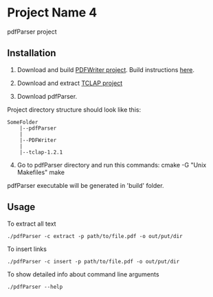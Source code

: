 # Project Name 4

pdfParser project

## Installation

1) Download and build [PDFWriter project](https://github.com/galkahana/PDF-Writer).
Build instructions [here](https://github.com/galkahana/PDF-Writer/wiki/Building-and-running-samples).

2) Download and extract [TCLAP project](http://sourceforge.net/project/showfiles.php?group_id=76645)

3) Download pdfParser.

Project directory structure should look like this:

    SomeFolder
	    |--pdfParser
	    |
	    |--PDFWriter
	    |
	    |--tclap-1.2.1

4) Go to pdfParser directory and run this commands:
    cmake -G "Unix Makefiles"
    make

pdfParser executable will be generated in 'build' folder.

## Usage

To extract all text

    ./pdfParser -c extract -p path/to/file.pdf -o out/put/dir

To insert links

    ./pdfParser -c insert -p path/to/file.pdf -o out/put/dir

To show detailed info about command line arguments

    ./pdfParser --help

